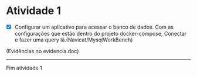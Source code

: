 # Atividade 1

- [x] Configurar um aplicativo para acessar o banco de dados. Com as configurações que estão dentro do projeto docker-compose,  Conectar e fazer uma query lá.(Navicat/MysqlWorkBench)

(Evidências no evidencia.doc)


---
Fim atividade 1